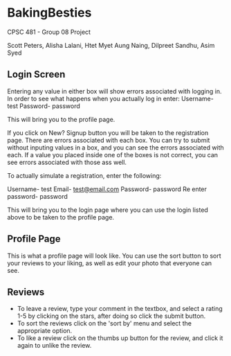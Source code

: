 # BakingBesties
CPSC 481 - Group 08 Project

Scott Peters, Alisha Lalani, Htet Myet Aung Naing, Dilpreet Sandhu, Asim Syed  

## Login Screen

Entering any value in either box will show errors associated with logging in. In order to see what happens when you actually log in enter:
Username- test
Password- password

This will bring you to the profile page.

If you click on New? Signup button you will be taken to the registration page. There are errors associated with each box. You can try to submit without inputing values in a box, and you can see the errors associated with each. If a value you placed inside one of the boxes is not correct, you can see errors associated with those ass well. 

To actually simulate a registration, enter the following:

Username- test
Email- test@email.com
Password- password
Re enter password- password

This will bring you to the login page where you can use the login listed above to be taken to the profile page.

## Profile Page

This is what a profile page will look like. You can use the sort button to sort your reviews to your liking, as well as edit your photo that everyone can see.

## Reviews

- To leave a review, type your comment in the textbox, and select a rating 1-5 by clicking on the stars, after doing so click the submit button.
- To sort the reviews click on the 'sort by' menu and select the appropriate option.
- To like a review click on the thumbs up button for the review, and click it again to unlike the review.
